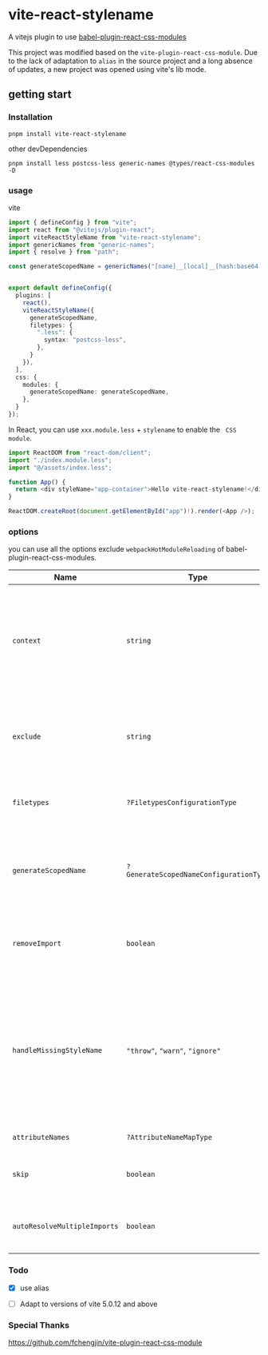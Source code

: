 # vite-react-stylename

A vitejs plugin to use [babel-plugin-react-css-modules](https://www.npmjs.com/package/babel-plugin-react-css-modules)

This project was modified based on the `vite-plugin-react-css-module`. Due to the lack of adaptation to `alias` in the source project and a long absence of updates, a new project was opened using vite's lib mode.

## getting start

### Installation

```
pnpm install vite-react-stylename
```

other devDependencies

```
pnpm install less postcss-less generic-names @types/react-css-modules -D
```

### usage

vite

```typescript
import { defineConfig } from "vite";
import react from "@vitejs/plugin-react";
import viteReactStyleName from "vite-react-stylename";
import genericNames from "generic-names";
import { resolve } from "path";

const generateScopedName = genericNames("[name]__[local]__[hash:base64:4]");


export default defineConfig({
  plugins: [
    react(),
    viteReactStyleName({
      generateScopedName,
      filetypes: {
        ".less": {
          syntax: "postcss-less",
        },
      }
    }),
  ],
  css: {
    modules: {
      generateScopedName: generateScopedName,
    },
  }
});
```

In React, you can use `xxx.module.less` + `stylename` to enable the ` CSS module`.

```typescript
import ReactDOM from "react-dom/client";
import "./index.module.less";
import "@/assets/index.less";

function App() {
  return <div styleName="app-container">Hello vite-react-stylename!</div>;
}

ReactDOM.createRoot(document.getElementById("app")!).render(<App />);
```

### options

you can use all the options exclude `webpackHotModuleReloading` of babel-plugin-react-css-modules.

| Name                         | Type                                   | Description                                                                                                                                                                                                                                                                                                                                                                        | Default                                      |
| ---------------------------- | -------------------------------------- | ---------------------------------------------------------------------------------------------------------------------------------------------------------------------------------------------------------------------------------------------------------------------------------------------------------------------------------------------------------------------------------- | -------------------------------------------- |
| `context`                    | `string`                               | Must match webpack [`context`](https://webpack.js.org/configuration/entry-context/#context) configuration. [`css-loader`](https://github.com/webpack/css-loader) inherits `context` values from webpack. Other CSS module implementations might use different context resolution logic.                                                                                            | `process.cwd()`                              |
| `exclude`                    | `string`                               | A RegExp that will exclude otherwise included files e.g., to exclude all styles from node_modules `exclude: 'node_modules'`                                                                                                                                                                                                                                                        |                                              |
| `filetypes`                  | `?FiletypesConfigurationType`          | Configure [postcss syntax loaders](https://github.com/postcss/postcss#syntaxes) like sugarss, LESS and SCSS and extra plugins for them.                                                                                                                                                                                                                                            |                                              |
| `generateScopedName`         | `?GenerateScopedNameConfigurationType` | Refer to [Generating scoped names](https://github.com/css-modules/postcss-modules#generating-scoped-names). If you use this option, make sure it matches the value of `localIdentName` [in webpack config](https://webpack.js.org/loaders/css-loader/#localidentname). See this [issue](https://github.com/gajus/babel-plugin-react-css-modules/issues/108#issuecomment-334351241) | `[path]___[name]__[local]___[hash:base64:5]` |
| `removeImport`               | `boolean`                              | Remove the matching style import. This option is used to enable server-side rendering.                                                                                                                                                                                                                                                                                             | `false`                                      |
| `handleMissingStyleName`     | `"throw"`, `"warn"`, `"ignore"`        | Determines what should be done for undefined CSS modules (using a `styleName` for which there is no CSS module defined). Setting this option to `"ignore"` is equivalent to setting `errorWhenNotFound: false` in [react-css-modules](https://github.com/gajus/react-css-modules#errorwhennotfound).                                                                               | `"throw"`                                    |
| `attributeNames`             | `?AttributeNameMapType`                | Refer to [Custom Attribute Mapping](https://github.com/fchengjin/vite-plugin-react-css-module/blob/main/readme.md#custom-attribute-mapping)                                                                                                                                                                                                                                        | `{"styleName": "className"}`                 |
| `skip`                       | `boolean`                              | Whether to apply plugin if no matching `attributeNames` found in the file                                                                                                                                                                                                                                                                                                          | `false`                                      |
| `autoResolveMultipleImports` | `boolean`                              | Allow multiple anonymous imports if `styleName` is only in one of them.                                                                                                                                                                                                                                                                                                            | `false`                                      |



### Todo

- [x] use alias
- [ ] Adapt to versions of vite 5.0.12 and above



### Special Thanks

https://github.com/fchengjin/vite-plugin-react-css-module
